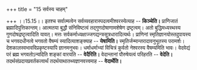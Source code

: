 +++
title = "15 सर्वस्य चाहम्"

+++
।।15.15।। इतश्च सर्वात्मत्वेन सर्वव्यवहारास्पदत्वमीश्वरस्येत्याह --
**किञ्चेति।** प्राणिजातं ब्रह्मादिपुत्तिकान्तम्। आत्मतया बुद्धौ
संनिविष्टत्वं तद्गुणदोषाणामशेषेण द्रष्टृत्वम्। अतो बुद्धिमध्यस्थस्य
गुणदोषद्रष्टृत्वादिति यावत्। मत्तः
सर्वकर्माध्यक्षाज्जगद्यन्त्रसूत्रधारादित्यर्थः। प्राणिनां
स्मृतिज्ञानयोस्तदुपायस्य च भगवदधीनत्वे भगवतो वैषम्यं स्यादित्याशङ्क्याह
-- **येषामिति।** स्मृतिर्जन्मान्तरादावनुभूतस्य परामर्शः।
देशकालस्वभावविप्रकृष्टस्यापि ज्ञानमनुभवः। धर्माधर्माभ्यां विचित्रं
कुर्वतो नेश्वरस्य वैषम्यमिति भावः। वेदवेद्यं परं ब्रह्म भगवतोऽन्यदिति
शङ्कां वारयति -- **वेदैरिति।** वेदान्तानां पौरुषेयत्वं परिहरति --
**वेदेति।** तदर्थसंप्रदायप्रवर्तकत्वार्थं तदर्थयाथातथ्यज्ञानवत्त्वमाह --
**वेदार्थेति।**
